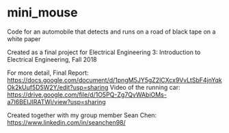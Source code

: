 # mini_mouse
Code for an automobile that detects and runs on a road of black tape on a white paper

Created as a final project for Electrical Engineering 3: Introduction to Electrical Engineering, Fall 2018

For more detail,
Final Report: https://docs.google.com/document/d/1pngM5JY5gZ2lCXcx9VvLtSbF4jnYqkOk2kUuf5D5W2Y/edit?usp=sharing
Video of the running car: https://drive.google.com/file/d/1O5PQ-Zg7QvWAbiOMs-a7I6BEIJIRATWj/view?usp=sharing

Created together with my group member Sean Chen: https://www.linkedin.com/in/seanchen98/
